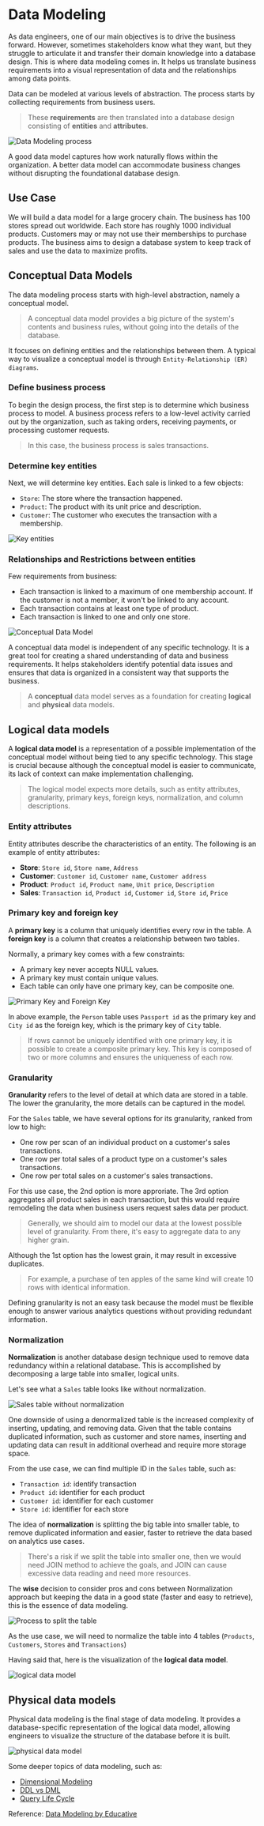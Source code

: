 # Data Modeling

As data engineers, one of our main objectives is to drive the business forward.
However, sometimes stakeholders know what they want, but they struggle to articulate it and transfer their domain knowledge into a database design.
This is where data modeling comes in. It helps us translate business requirements into a visual representation of data and the relationships among data points.

Data can be modeled at various levels of abstraction.
The process starts by collecting requirements from business users.

> These **requirements** are then translated into a database design consisting of **entities** and **attributes**.

![Data Modeling process](pics/data-modeling-process.png)

A good data model captures how work naturally flows within the organization.
A better data model can accommodate business changes without disrupting the foundational database design.

## Use Case

We will build a data model for a large grocery chain. The business has 100 stores spread out worldwide.
Each store has roughly 1000 individual products.
Customers may or may not use their memberships to purchase products.
The business aims to design a database system to keep track of sales and use the data to maximize profits.

## Conceptual Data Models

The data modeling process starts with high-level abstraction, namely a conceptual model.

> A conceptual data model provides a big picture of the system's contents and business rules, without going into the details of the database.

It focuses on defining entities and the relationships between them.
A typical way to visualize a conceptual model is through `Entity-Relationship (ER) diagrams`.

### Define business process

To begin the design process, the first step is to determine which business process to model.
A business process refers to a low-level activity carried out by the organization, such as taking orders, receiving payments, or processing customer requests.

> In this case, the business process is sales transactions.

### Determine key entities

Next, we will determine key entities. Each sale is linked to a few objects:

- `Store`: The store where the transaction happened.
- `Product`: The product with its unit price and description.
- `Customer`: The customer who executes the transaction with a membership.

![Key entities](pics/key-entities.png)

### Relationships and Restrictions between entities

Few requirements from business:

- Each transaction is linked to a maximum of one membership account. If the customer is not a member, it won't be linked to any account.
- Each transaction contains at least one type of product.
- Each transaction is linked to one and only one store.

![Conceptual Data Model](pics/conceptual-data-model.png)

A conceptual data model is independent of any specific technology.
It is a great tool for creating a shared understanding of data and business requirements.
It helps stakeholders identify potential data issues and ensures that data is organized in a consistent way that supports the business.

> A **conceptual** data model serves as a foundation for creating **logical** and **physical** data models.

## Logical data models

A **logical data model** is a representation of a possible implementation of the conceptual model without being tied to any specific technology.
This stage is crucial because although the conceptual model is easier to communicate, its lack of context can make implementation challenging.

> The logical model expects more details, such as entity attributes, granularity, primary keys, foreign keys, normalization, and column descriptions.

### Entity attributes

Entity attributes describe the characteristics of an entity.
The following is an example of entity attributes:

- **Store**: `Store id`, `Store name`, `Address`
- **Customer**: `Customer id`, `Customer name`, `Customer address`
- **Product**: `Product id`, `Product name`, `Unit price`, `Description`
- **Sales**: `Transaction id`, `Product id`, `Customer id`, `Store id`, `Price`

### Primary key and foreign key

A **primary key** is a column that uniquely identifies every row in the table. A **foreign key** is a column that creates a relationship between two tables.

Normally, a primary key comes with a few constraints:

- A primary key never accepts NULL values.
- A primary key must contain unique values.
- Each table can only have one primary key, can be composite one.

![Primary Key and Foreign Key](pics/pk-fk.png)

In above example, the `Person` table uses `Passport id` as the primary key and `City id` as the foreign key, which is the primary key of `City` table.

> If rows cannot be uniquely identified with one primary key, it is possible to create a composite primary key. This key is composed of two or more columns and ensures the uniqueness of each row.

### Granularity

**Granularity** refers to the level of detail at which data are stored in a table.
The lower the granularity, the more details can be captured in the model.

For the `Sales` table, we have several options for its granularity, ranked from low to high:

- One row per scan of an individual product on a customer's sales transactions.
- One row per total sales of a product type on a customer's sales transactions.
- One row per total sales on a customer's sales transactions.

For this use case, the 2nd option is more approriate. The 3rd option aggregates all product sales in each transaction, but this would require remodeling the data when business users request sales data per product.

> Generally, we should aim to model our data at the lowest possible level of granularity. From there, it's easy to aggregate data to any higher grain.

Although the 1st option has the lowest grain, it may result in excessive duplicates.

> For example, a purchase of ten apples of the same kind will create 10 rows with identical information.

Defining granularity is not an easy task because the model must be flexible enough to answer various analytics questions without providing redundant information.

### Normalization

**Normalization** is another database design technique used to remove data redundancy within a relational database.
This is accomplished by decomposing a large table into smaller, logical units.

Let's see what a `Sales` table looks like without normalization.

![Sales table without normalization](pics/denormalized-sales-table.png)

One downside of using a denormalized table is the increased complexity of inserting, updating, and removing data.
Given that the table contains duplicated information, such as customer and store names, inserting and updating data can result in additional overhead and require more storage space.

From the use case, we can find multiple ID in the `Sales` table, such as:

- `Transaction id`: identify transaction
- `Product id`: identifier for each product
- `Customer id`: identifier for each customer
- `Store id`: identifier for each store

The idea of **normalization** is splitting the big table into smaller table, to remove duplicated information and easier, faster to retrieve the data based on analytics use cases.

> There's a risk if we split the table into smaller one, then we would need JOIN method to achieve the goals, and JOIN can cause excessive data reading and need more resources.

The **wise** decision to consider pros and cons between Normalization approach but keeping the data in a good state (faster and easy to retrieve), this is the essence of data modeling.

![Process to split the table](pics/process-split-table.png)

As the use case, we will need to normalize the table into 4 tables (`Products`, `Customers`, `Stores` and `Transactions`)

Having said that, here is the visualization of the **logical data model**.

![logical data model](pics/logical-data-model.png)

## Physical data models

Physical data modeling is the final stage of data modeling.
It provides a database-specific representation of the logical data model, allowing engineers to visualize the structure of the database before it is built.

![physical data model](pics/physical-data-model.png)

Some deeper topics of data modeling, such as:

- [Dimensional Modeling](dimensional-modeling/)
- [DDL vs DML](ddl-vs-dml/)
- [Query Life Cycle](query-lifecycle/)

Reference: [Data Modeling by Educative](https://www.educative.io/courses/data-engineering-foundations/introduction-to-data-modeling)
